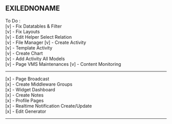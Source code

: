 ## EXILEDNONAME

To Do : <br>
[v] - Fix Datatables & Filter <br>
[v] - Fix Layouts <br>
[v] - Edit Helper Select Relation <br>
[v] - File Manager
[v] - Create Activity <br>
[v] - Template Activity <br>
[v] - Create Chart <br>
[v] - Add Activity All Models <br>
[v] - Page VMS Maintenances
[v] - Content Monitoring <br>

<hr>

[x] - Page Broadcast <br>
[x] - Create Middleware Groups <br>
[x] - Widget Dashboard <br>
[x] - Create Notes <br>
[x] - Profile Pages <br>
[x] - Realtime Notification Create/Update <br>
[x] - Edit Generator

<hr>
